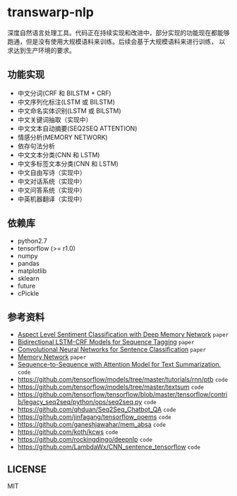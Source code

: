 # transwarp-nlp

深度自然语言处理工具。代码正在持续实现和改进中，部分实现的功能现在都能够跑通，但是没有使用大规模语料来训练。后续会基于大规模语料来进行训练，
以求达到生产环境的要求。

## 功能实现

- 中文分词(CRF 和 BILSTM + CRF)
- 中文序列化标注(LSTM 或 BILSTM)
- 中文命名实体识别(LSTM 或 BILSTM)
- 中文关键词抽取（实现中）
- 中文文本自动摘要(SEQ2SEQ ATTENTION)
- 情感分析(MEMORY NETWORK)
- 依存句法分析
- 中文文本分类(CNN 和 LSTM)
- 中文多标签文本分类(CNN 和 LSTM)
- 中文自由写诗（实现中）
- 中文对话系统（实现中）
- 中文问答系统（实现中）
- 中英机器翻译（实现中）

## 依赖库

* python2.7
* tensorflow (>= r1.0)
* numpy
* pandas
* matplotlib
* sklearn
* future
* cPickle

## 参考资料

* [Aspect Level Sentiment Classification with Deep Memory Network](https://arxiv.org/abs/1605.08900) `paper`
* [Bidirectional LSTM-CRF Models for Sequence Tagging](https://arxiv.org/abs/1508.01991) `paper`
* [Convolutional Neural Networks for Sentence Classification](https://arxiv.org/abs/1408.5882) `paper`
* [Memory Network](https://arxiv.org/pdf/1410.3916.pdf) `paper`
* [Sequence-to-Sequence with Attention Model for Text Summarization.](https://github.com/tensorflow/models/tree/master/textsum) `code`
* https://github.com/tensorflow/models/tree/master/tutorials/rnn/ptb  `code`
* https://github.com/tensorflow/models/tree/master/textsum `code`
* https://github.com/tensorflow/tensorflow/blob/master/tensorflow/contrib/legacy_seq2seq/python/ops/seq2seq.py `code`
* https://github.com/qhduan/Seq2Seq_Chatbot_QA `code`
* https://github.com/jinfagang/tensorflow_poems `code`
* https://github.com/ganeshjawahar/mem_absa `code`
* https://github.com/koth/kcws `code`
* https://github.com/rockingdingo/deepnlp `code`
* https://github.com/LambdaWx/CNN_sentence_tensorflow `code`

## LICENSE

MIT
